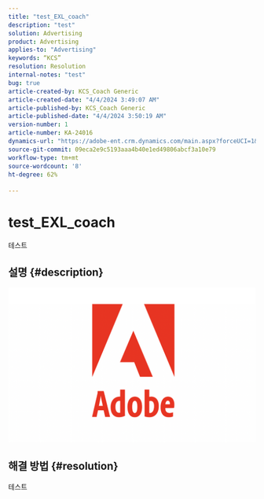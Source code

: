 ```yaml
---
title: "test_EXL_coach"
description: "test"
solution: Advertising
product: Advertising
applies-to: "Advertising"
keywords: “KCS”
resolution: Resolution
internal-notes: "test"
bug: true
article-created-by: KCS_Coach Generic
article-created-date: "4/4/2024 3:49:07 AM"
article-published-by: KCS_Coach Generic
article-published-date: "4/4/2024 3:50:19 AM"
version-number: 1
article-number: KA-24016
dynamics-url: "https://adobe-ent.crm.dynamics.com/main.aspx?forceUCI=1&pagetype=entityrecord&etn=knowledgearticle&id=697d0643-36f2-ee11-904c-6045bd006704"
source-git-commit: 09eca2e9c5193aaa4b40e1ed49806abcf3a10e79
workflow-type: tm+mt
source-wordcount: '8'
ht-degree: 62%

---
```


# test_EXL_coach


테스트

## 설명 {#description}

![](assets/___27646d6b-36f2-ee11-904c-6045bd006704___.png)

## 해결 방법 {#resolution}


테스트
